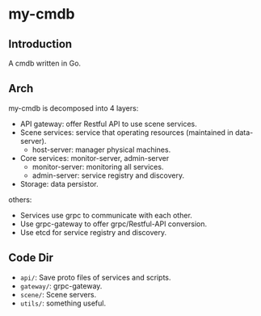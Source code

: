 # my-cmdb

## Introduction
A cmdb written in Go.

## Arch
my-cmdb is decomposed into 4 layers:
- API gateway: offer Restful API to use scene services.
- Scene services: service that operating resources (maintained in data-server).
    - host-server: manager physical machines.
- Core services: monitor-server, admin-server
    - monitor-server: monitoring all services.
    - admin-server: service registry and discovery.
- Storage: data persistor.

others:
- Services use grpc to communicate with each other. 
- Use grpc-gateway to offer grpc/Restful-API conversion. 
- Use etcd for service registry and discovery. 

## Code Dir
- `api/`: Save proto files of services and scripts. 
- `gateway/`: grpc-gateway.
- `scene/`: Scene servers.
- `utils/`: something useful. 


